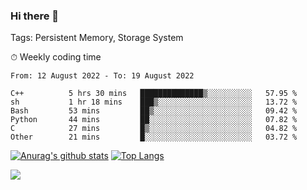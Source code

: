 ### Hi there 👋

Tags: Persistent Memory, Storage System

<!--

[![Anurag's github stats](https://github-readme-stats.vercel.app/api?username=wwyf)](https://github.com/anuraghazra/github-readme-stats)

[![Anurag's github stats](https://github-readme-stats.vercel.app/api?username=wwyf&count_private=true)](https://github.com/anuraghazra/github-readme-stats)


[![Top Langs](https://github-readme-stats.vercel.app/api/top-langs/?username=wwyf&count_private=true&&hide=jupyter%20notebook,html)](https://github.com/anuraghazra/github-readme-stats)



-->


⏱ Weekly coding time

<!--START_SECTION:waka-->

```text
From: 12 August 2022 - To: 19 August 2022

C++          5 hrs 30 mins   ██████████████▒░░░░░░░░░░   57.95 %
sh           1 hr 18 mins    ███▒░░░░░░░░░░░░░░░░░░░░░   13.72 %
Bash         53 mins         ██▒░░░░░░░░░░░░░░░░░░░░░░   09.42 %
Python       44 mins         ██░░░░░░░░░░░░░░░░░░░░░░░   07.82 %
C            27 mins         █▒░░░░░░░░░░░░░░░░░░░░░░░   04.82 %
Other        21 mins         █░░░░░░░░░░░░░░░░░░░░░░░░   03.72 %
```

<!--END_SECTION:waka-->



[![Anurag's github stats](https://github-readme-stats.vercel.app/api?username=wwyf&count_private=true&show_icons=true&hide_border=true)](https://github.com/anuraghazra/github-readme-stats) [![Top Langs](https://github-readme-stats.vercel.app/api/top-langs/?username=wwyf&count_private=true&hide=jupyter%20notebook,html,OpenEdge%20ABL&langs_count=10&layout=compact&hide_border=true)](https://github.com/anuraghazra/github-readme-stats)

<!--

[![willianrod's wakatime stats](https://github-readme-stats.vercel.app/api/wakatime?username=wwyf)](https://github.com/anuraghazra/github-readme-stats)


-->

![](https://hit.yhype.me/github/profile?user_id=23121291)
